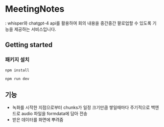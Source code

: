 # MeetingNotes

: whisper와 chatgpt-4 api를 활용하여 회의 내용을 중간중간 팔로업할 수 있도록 기능을 제공하는 서비스입니다.

## Getting started

### 패키지 설치

```
npm install
```

```
npm run dev
```

## 기능

- 녹화를 시작한 지점으로부터 chunks가 일정 크기만큼 쌓일때마다 주기적으로 백엔드로 audio 파일을 formdata에 담아 전송
- 받은 데이터를 화면에 뿌려줌
